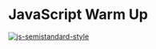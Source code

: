 # JavaScript Warm Up

[![js-semistandard-style](https://raw.githubusercontent.com/standard/semistandard/master/badge.svg)](https://github.com/standard/semistandard)
